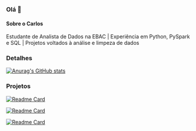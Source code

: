 ### Olá 👋


#### Sobre o Carlos
Estudante de Analista de Dados na EBAC | Experiência em Python, PySpark e SQL | Projetos voltados à análise e limpeza de dados

### Detalhes

[![Anurag's GitHub stats](https://github-readme-stats.vercel.app/api?username=CMichelin07&show_icons=true&theme=dark)](https://github.com/anuraghazra/github-readme-stats)

### Projetos

[![Readme Card](https://github-readme-stats.vercel.app/api/pin/?username=CMichelin07&repo=Projeto_Evasao_Escolar-Parceria_Semantix-EBAC&theme=dark)](https://github.com/anuraghazra/github-readme-stats)

[![Readme Card](https://github-readme-stats.vercel.app/api/pin/?username=CMichelin07repo=Tratamentos_Dados_e_BIG-DATA&theme=dark)](https://github.com/anuraghazra/github-readme-stats)

[![Readme Card](https://github-readme-stats.vercel.app/api/pin/?username=CMichelin07repo=Manipulacao-de-Dados-com-SQL&theme=dark)](https://github.com/anuraghazra/github-readme-stats)

